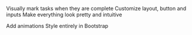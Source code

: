 <!-- JAVASCRIPT -->

<!-- SCSS / Bootstrap -->
Visually mark tasks when they are complete
Customize layout, button and inputs
Make everything look pretty and intuitive

<!-- NEXT TASK -->

<!-- OPTIONAL FEATURES -->
Add animations
Style entirely in Bootstrap

<!-- BUGS -->